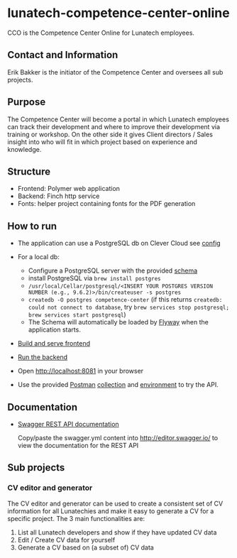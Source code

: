 # lunatech-competence-center-online
CCO is the Competence Center Online for Lunatech employees.

## Contact and Information
Erik Bakker is the initiator of the Competence Center and oversees all sub projects.

## Purpose
The Competence Center will become a portal in which Lunatech employees can track their development and where to improve their development via training or workshop. On the other side it gives Client directors / Sales insight into who will fit in which project based on experience and knowledge.

## Structure
- Frontend: Polymer web application
- Backend: Finch http service
- Fonts: helper project containing fonts for the PDF generation

## How to run
- The application can use a PostgreSQL db on Clever Cloud see [config](backend/src/main/resources/application.conf)

- For a local db: 
    - Configure a PostgreSQL server with the provided [schema](backend/src/main/resources/schema.sql)
    - install PostgreSQL via `brew install postgres`
    - `/usr/local/Cellar/postgresql/<INSERT YOUR POSTGRES VERSION NUMBER (e.g., 9.6.2)>/bin/createuser -s postgres`
    - `createdb -O postgres competence-center` (if this returns `createdb: could not connect to database`, try `brew services stop postgresql; brew services start postgresql`)
    - The Schema will automatically be loaded by [Flyway](http://flaywaydb.org) when the application starts.

- [Build and serve frontend](frontend/README.md)
- [Run the backend](backend/README.md)
- Open [http://localhost:8081](http://localhost:8081) in your browser
- Use the provided [Postman](https://www.getpostman.com/) [collection](backend/resources/CCO.postman_collection.json) and [environment](backend/resources/OCC.postman_environment.json) to try the API.


## Documentation

- [Swagger REST API documentation](backend/resources/swagger.yml)

  Copy/paste the swagger.yml content into http://editor.swagger.io/ to
  view the documentation for the REST API

## Sub projects

### CV editor and generator
The CV editor and generator can be used to create a consistent set of CV information for all Lunatechies and make it easy to generate a CV for a specific project. The 3 main functionalities are:
1. List all Lunatech developers and show if they have updated CV data
2. Edit / Create CV data for yourself
3. Generate a CV based on (a subset of) CV data

